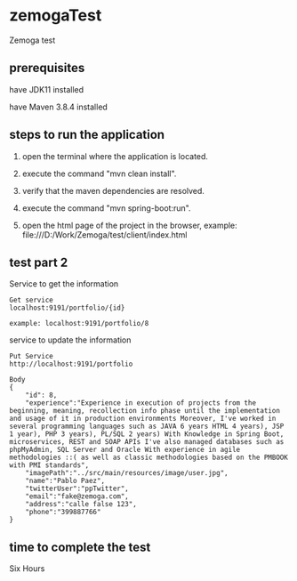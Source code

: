 # zemogaTest
Zemoga test


## prerequisites

have JDK11 installed

have Maven 3.8.4 installed

## steps to run the application

1. open the terminal where the application is located.

2. execute the command "mvn clean install".

3. verify that the maven dependencies are resolved.

4. execute the command "mvn spring-boot:run".

5. open the html page of the project in the browser, example: file:///D:/Work/Zemoga/test/client/index.html

## test part 2

Service to get the information
	
	Get service
	localhost:9191/portfolio/{id} 

	example: localhost:9191/portfolio/8

service to update the information
	
	Put Service
	http://localhost:9191/portfolio
	
	Body
	{
		"id": 8,
		"experience":"Experience in execution of projects from the beginning, meaning, recollection info phase until the implementation and usage of it in production environments Moreover, I've worked in several programming languages such as JAVA 6 years HTML 4 years), JSP 1 year), PHP 3 years), PL/SQL 2 years) With Knowledge in Spring Boot, microservices, REST and SOAP APIs I've also managed databases such as phpMyAdmin, SQL Server and Oracle With experience in agile methodologies ::( as well as classic methodologies based on the PMBOOK with PMI standards",
		"imagePath":"../src/main/resources/image/user.jpg",
		"name":"Pablo Paez",
		"twitterUser":"ppTwitter",
		"email":"fake@zemoga.com",
		"address":"calle false 123",
		"phone":"399887766"
	}
	
## time to complete the test

Six Hours